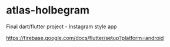 # atlas-holbegram

Final dart/flutter project - Instagram style app

https://firebase.google.com/docs/flutter/setup?platform=android
